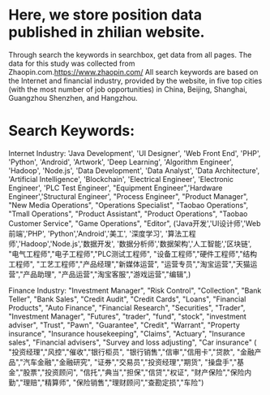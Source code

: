 # Here, we store position data published in zhilian website.

Through search the keywords in searchbox, get data from all pages.
The data for this study was collected from Zhaopin.com.https://www.zhaopin.com/
All search keywords are based on the Internet and financial industry, provided by the website, in five top cities (with the most number of job opportunities) in China, Beijing, Shanghai, Guangzhou Shenzhen, and Hangzhou. 

# Search Keywords:
Internet Industry: 
               'Java Development', 'UI Designer', 'Web Front End', 'PHP',
                'Python', 'Android', 'Artwork', 'Deep Learning',
                'Algorithm Engineer', 'Hadoop', 'Node.js', 'Data Development',
                'Data Analyst', 'Data Architecture', 'Artificial Intelligence', 'Blockchain',
                'Electrical Engineer', 'Electronic Engineer', 'PLC Test Engineer',
                "Equipment Engineer",'Hardware Engineer','Structural Engineer',
                "Process Engineer", "Product Manager", "New Media Operations",
                "Operations Specialist", "Taobao Operations", "Tmall Operations", "Product Assistant", "Product Operations", "Taobao Customer Service", "Game Operations", "Editor",
               ('Java开发','UI设计师','Web前端','PHP',
                'Python','Android','美工', '深度学习',
                '算法工程师','Hadoop','Node.js','数据开发',
                '数据分析师','数据架构','人工智能','区块链',
                "电气工程师","电子工程师","PLC测试工程师",
                "设备工程师","硬件工程师","结构工程师",
                "工艺工程师","产品经理","新媒体运营",
                "运营专员","淘宝运营","天猫运营","产品助理",
                "产品运营","淘宝客服","游戏运营","编辑",)

Finance Industry: 
 "Investment Manager", "Risk Control", "Collection", "Bank Teller",
                "Bank Sales", "Credit Audit", "Credit Cards", "Loans",
                "Financial Products", "Auto Finance", "Financial Research",
                "Securities", "Trader", "Investment Manager", "Futures",
                "trader", "fund", "stock", "investment adviser",
                "Trust", "Pawn", "Guarantee", "Credit", "Warrant",
                "Property insurance", "Insurance housekeeping", "Claims", "Actuary",
                "Insurance sales", "Financial advisers", "Survey and loss adjusting", "Car insurance"
 ( "投资经理","风控","催收","银行柜员",
                "银行销售","信审","信用卡","贷款",
                "金融产品","汽车金融","金融研究",
                "证券","交易员","投资经理","期货",
                "操盘手","基金","股票","投资顾问",
                "信托","典当","担保","信贷","权证",
                "财产保险","保险内勤","理赔","精算师",
                "保险销售","理财顾问","查勘定损","车险")

